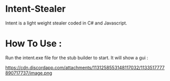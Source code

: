 # Intent-Stealer

Intent is a light weight stealer coded in C# and Javascript.

# How To Use :

Run the intent.exe file for the stub builder to start.
It will show a gui : 

https://cdn.discordapp.com/attachments/1131258553148117032/1133517777890717737/image.png
